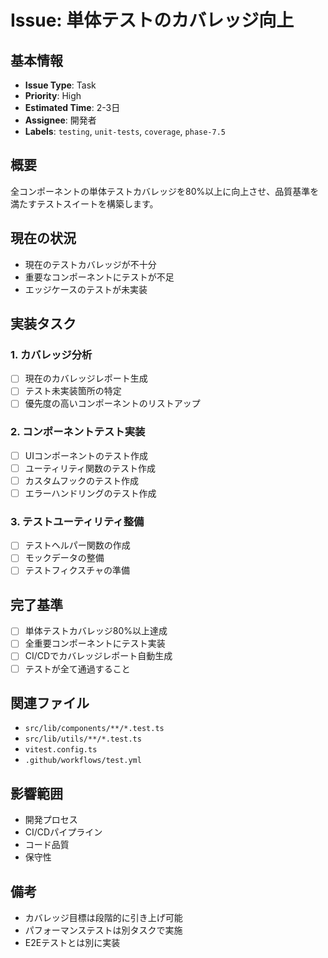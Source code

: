 # Issue: 単体テストのカバレッジ向上

## 基本情報

- **Issue Type**: Task
- **Priority**: High
- **Estimated Time**: 2-3日
- **Assignee**: 開発者
- **Labels**: `testing`, `unit-tests`, `coverage`, `phase-7.5`

## 概要

全コンポーネントの単体テストカバレッジを80%以上に向上させ、品質基準を満たすテストスイートを構築します。

## 現在の状況

- 現在のテストカバレッジが不十分
- 重要なコンポーネントにテストが不足
- エッジケースのテストが未実装

## 実装タスク

### 1. カバレッジ分析

- [ ] 現在のカバレッジレポート生成
- [ ] テスト未実装箇所の特定
- [ ] 優先度の高いコンポーネントのリストアップ

### 2. コンポーネントテスト実装

- [ ] UIコンポーネントのテスト作成
- [ ] ユーティリティ関数のテスト作成
- [ ] カスタムフックのテスト作成
- [ ] エラーハンドリングのテスト作成

### 3. テストユーティリティ整備

- [ ] テストヘルパー関数の作成
- [ ] モックデータの整備
- [ ] テストフィクスチャの準備

## 完了基準

- [ ] 単体テストカバレッジ80%以上達成
- [ ] 全重要コンポーネントにテスト実装
- [ ] CI/CDでカバレッジレポート自動生成
- [ ] テストが全て通過すること

## 関連ファイル

- `src/lib/components/**/*.test.ts`
- `src/lib/utils/**/*.test.ts`
- `vitest.config.ts`
- `.github/workflows/test.yml`

## 影響範囲

- 開発プロセス
- CI/CDパイプライン
- コード品質
- 保守性

## 備考

- カバレッジ目標は段階的に引き上げ可能
- パフォーマンステストは別タスクで実施
- E2Eテストとは別に実装
